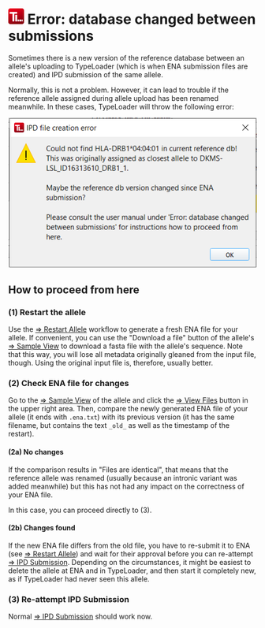 # ![Icon](images/TypeLoader_32.png) Error: database changed between submissions
Sometimes there is a new version of the reference database between an allele's uploading to TypeLoader (which is when ENA submission files are created) and IPD submission of the same allele. 

Normally, this is not a problem. However, it can lead to trouble if the reference allele assigned during allele upload has been renamed meanwhile. In these cases, TypeLoader will throw the following error: 

![ErrDbChanged](images/err_db_changed.png)

## How to proceed from here
### (1) Restart the allele
Use the [=> Restart Allele](restart_allele.md) workflow to generate a fresh ENA file for your allele. If convenient, you can use the "Download a file" button of the allele's [=> Sample View](view_sample.md) to download a fasta file with the allele's sequence. Note that this way, you will lose all metadata originally gleaned from the input file, though. Using the original input file is, therefore, usually better.

### (2) Check ENA file for changes
Go to the [=> Sample View](view_sample.md) of the allele and click the [=> View Files](view_files.md) button in the upper right area. Then, compare the newly generated ENA file of your allele (it ends with `.ena.txt`) with its previous version (it has the same filename, but contains the text `_old_` as well as the timestamp of the restart). 

#### (2a) No changes
If the comparison results in "Files are identical", that means that the reference allele was renamed (usually because an intronic variant was added meanwhile) but this has not had any impact on the correctness of your ENA file. 

In this case, you can proceed directly to (3).

#### (2b) Changes found
If the new ENA file differs from the old file, you have to re-submit it to ENA (see [=> Restart Allele](restart_allele.md)) and wait for their approval before you can re-attempt [=> IPD Submission](submission_ipd.md). Depending on the circumstances, it might be easiest to delete the allele at ENA and in TypeLoader, and then start it completely new, as if TypeLoader had never seen this allele. 

### (3) Re-attempt IPD Submission
Normal [=> IPD Submission](submission_ipd.md) should work now.
